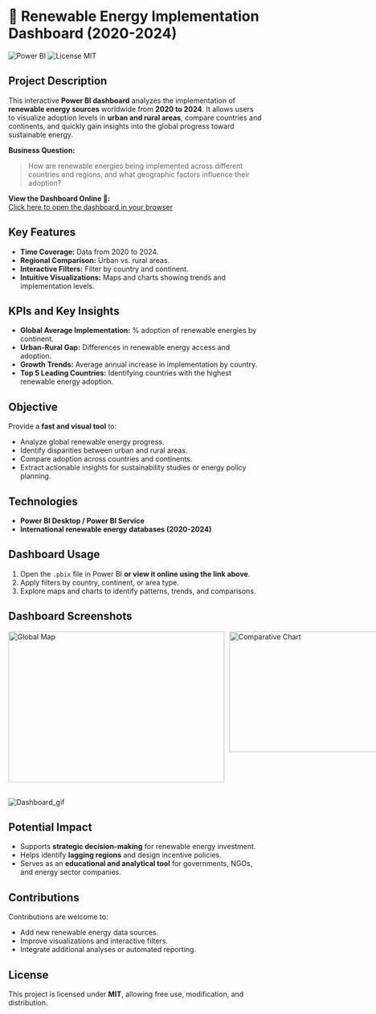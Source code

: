 # 🌱 Renewable Energy Implementation Dashboard (2020-2024)

![Power BI](https://img.shields.io/badge/Tool-PowerBI-blue) ![License MIT](https://img.shields.io/badge/License-MIT-green)

## Project Description
This interactive **Power BI dashboard** analyzes the implementation of **renewable energy sources** worldwide from **2020 to 2024**. It allows users to visualize adoption levels in **urban and rural areas**, compare countries and continents, and quickly gain insights into the global progress toward sustainable energy.

**Business Question:**  
> How are renewable energies being implemented across different countries and regions, and what geographic factors influence their adoption?

**View the Dashboard Online 🔗:**  
[Click here to open the dashboard in your browser](https://app.powerbi.com/view?r=eyJrIjoiZWIzZWYzMjYtYmExOS00YTllLWIwZmEtMzdiNDJkNjE3YTFiIiwidCI6IjZmZDQ4ZjQxLWFmODEtNDVhNS05YzFlLWUzOTkwYmMyN2U3YyIsImMiOjR9&pageName=85b5f197401b7d1e4009)

## Key Features
- **Time Coverage:** Data from 2020 to 2024.  
- **Regional Comparison:** Urban vs. rural areas.  
- **Interactive Filters:** Filter by country and continent.  
- **Intuitive Visualizations:** Maps and charts showing trends and implementation levels.  

## KPIs and Key Insights
- **Global Average Implementation:** % adoption of renewable energies by continent.  
- **Urban-Rural Gap:** Differences in renewable energy access and adoption.  
- **Growth Trends:** Average annual increase in implementation by country.  
- **Top 5 Leading Countries:** Identifying countries with the highest renewable energy adoption.  

## Objective
Provide a **fast and visual tool** to:
- Analyze global renewable energy progress.  
- Identify disparities between urban and rural areas.  
- Compare adoption across countries and continents.  
- Extract actionable insights for sustainability studies or energy policy planning.  

## Technologies
- **Power BI Desktop / Power BI Service**  
- **International renewable energy databases (2020-2024)**  

## Dashboard Usage
1. Open the `.pbix` file in Power BI **or view it online using the link above**.  
2. Apply filters by country, continent, or area type.  
3. Explore maps and charts to identify patterns, trends, and comparisons.  

## Dashboard Screenshots
<!-- Images aligned side by side with identical size -->
<div style="display: flex; gap: 10px;">

  <img src="https://github.com/user-attachments/assets/71da4825-e8b2-4cf0-82b6-82a96f1b3628" alt="Global Map" width="430" height="300"/>
  
  <img src="https://github.com/user-attachments/assets/f20ffb7f-bbb0-447f-acc5-82e65fc340a1" alt="Comparative Chart" width="400" height="240"/>

</div>

<br>

![Dashboard_gif](https://github.com/user-attachments/assets/914e353f-b3ae-4197-8519-6bd276431cb8)

## Potential Impact
- Supports **strategic decision-making** for renewable energy investment.  
- Helps identify **lagging regions** and design incentive policies.  
- Serves as an **educational and analytical tool** for governments, NGOs, and energy sector companies.  

## Contributions
Contributions are welcome to:
- Add new renewable energy data sources.  
- Improve visualizations and interactive filters.  
- Integrate additional analyses or automated reporting.  

## License
This project is licensed under **MIT**, allowing free use, modification, and distribution.
